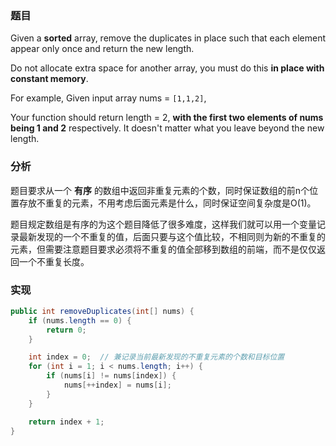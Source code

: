 ### 题目

Given a __sorted__ array, remove the duplicates in place such that each element appear only once and return the new length.

Do not allocate extra space for another array, you must do this __in place with constant memory__.

For example,
Given input array nums = `[1,1,2]`,

Your function should return length = 2, __with the first two elements of nums being 1 and 2__ respectively. It doesn't matter what you leave beyond the new length.

### 分析

题目要求从一个 __有序__ 的数组中返回非重复元素的个数，同时保证数组的前n个位置存放不重复的元素，不用考虑后面元素是什么，同时保证空间复杂度是O(1)。

题目规定数组是有序的为这个题目降低了很多难度，这样我们就可以用一个变量记录最新发现的一个不重复的值，后面只要与这个值比较，不相同则为新的不重复的元素，但需要注意题目要求必须将不重复的值全部移到数组的前端，而不是仅仅返回一个不重复长度。

### 实现

```java
public int removeDuplicates(int[] nums) {
    if (nums.length == 0) {
        return 0;
    }

    int index = 0;  // 兼记录当前最新发现的不重复元素的个数和目标位置
    for (int i = 1; i < nums.length; i++) {
        if (nums[i] != nums[index]) {
            nums[++index] = nums[i];
        }
    }

    return index + 1;
}
```